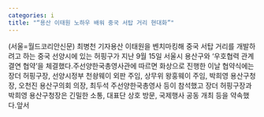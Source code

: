 ```yaml
---
categories: i
title: "“용산 이태원 노하우 배워 중국 서탑 거리 현대화”"
---
```

(서울=월드코리안신문) 최병천 기자용산 이태원을 벤치마킹해 중국 서탑 거리를 개발하려고 하는 중국 선양시에 있는 허핑구가 지난 9월 15일 서울시 용산구와 &lsquo;우호협력 관계 결연 협약&rsquo;을 체결했다.주선양한국총영사관에 따르면 화상으로 진행한 이날 협약식에는 장더 허핑구장, 선양시정부 천솽웨이 외판 주임, 상무위 왕훙웨이 주임, 박희영 용산구청장, 오천진 용산구의회 의장, 최두석 주선양한국총영사 등이 참석했고 장더 허핑구장과 박희영 용산구청장은 긴밀한 소통, 대표단 상호 방문, 국제행사 공동 개최 등을 약속했다.앞서